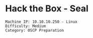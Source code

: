 # Hack the Box - Seal

```JSX
Machine IP: 10.10.10.250 - Linux
Difficulty: Medium
Category: OSCP Preparation
```
